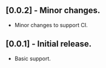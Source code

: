 ## [0.0.2] - Minor changes.

* Minor changes to support CI.

## [0.0.1] - Initial release.

* Basic support.
